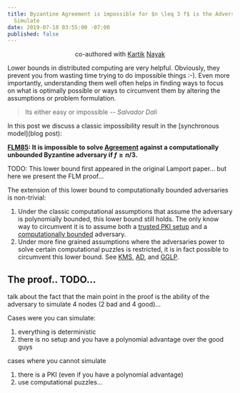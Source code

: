 ```yaml
---
title: Byzantine Agreement is impossible for $n \leq 3 f$ is the Adversary can easily
  Simulate
date: 2019-07-18 03:55:00 -07:00
published: false
---
```


<p align="center">
  co-authored with <a href="https://users.cs.duke.edu/~kartik">Kartik</a> <a href="https://twitter.com/kartik1507">Nayak</a>
</p>


Lower bounds in distributed computing are very helpful. Obviously, they prevent you from wasting time trying to do impossible things :-). Even more importantly, understanding them well often helps in finding ways to focus on what is optimally possible or ways to circumvent them by altering the assumptions or problem formulation.


> Its either easy or impossible
> -- <cite>Salvador Dali</cite>

In this post we discuss a classic impossibility result in the [synchronous model](blog post):

**[FLM85](...): It is impossible to solve  [Agreement](https://ittaiab.github.io/2019-06-27-defining-consensus/) against a computationally unbounded Byzantine adversary if $f \geq n/3$.**

TODO: This lower bound first appeared in the original Lamport paper... but here we present the FLM proof...

The extension of this lower bound to computationally bounded adversaries is non-trivial:
1. Under the classic computational assumptions that assume the adversary is polynomially bounded, this lower bound still holds. The only know way to circumvent it is to assume both a [trusted PKI setup](..) and a [computationally bounded](...) adversary.
2. Under more fine grained assumptions where the adversaries power to solve certain computational puzzles is restricted, it is in fact possible to circumvent this lower bound. See [KMS](https://eprint.iacr.org/2014/857.pdf), [AD](https://www.iacr.org/archive/crypto2015/92160235/92160235.pdf), and [GGLP](https://eprint.iacr.org/2016/991.pdf).


## The proof.. TODO...


talk about the fact that the main point in the proof is the ability of the adversary to simulate 4 nodes (2 bad and 4 good)...

Cases were you can simulate:
1. everything is deterministic
2. there is no setup and you have a polynomial advantage over the good guys

cases where you cannot simulate
1. there is a PKI (even if you have a polynomial advantage)
2. use computational puzzles...
